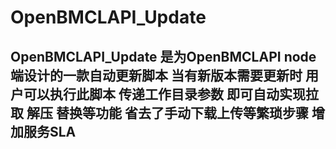 # OpenBMCLAPI_Update
OpenBMCLAPI_Update 是为OpenBMCLAPI node端设计的一款自动更新脚本 当有新版本需要更新时 用户可以执行此脚本 传递工作目录参数 即可自动实现拉取 解压 替换等功能 省去了手动下载上传等繁琐步骤 增加服务SLA
-------------------
